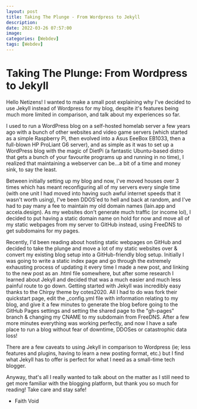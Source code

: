```yaml
---
layout: post
title: Taking The Plunge - From Wordpress to Jekyll
description: 
date: 2022-03-26 07:57:00
image: 
categories: [Webdev]
tags: [Webdev]
---
```


# Taking The Plunge: From Wordpress to Jekyll

Hello Netizens! I wanted to make a small post explaining why I've decided to use Jekyll instead of Wordpress for my blog, despite it's features being much more limited in comparison, and talk about my experiences so far.

I used to run a WordPress blog on a self-hosted homelab server a few years ago with a bunch of other websites and video game servers (which started as a simple Raspberry Pi, then evolved into a Asus EeeBox EB1033, then a full-blown HP ProLiant G6 server), and as simple as it was to set up a WordPress blog with the magic of DietPi (a fantastic Ubuntu-based distro that gets a bunch of your favourite programs up and running in no time), I realized that maintaining a webserver can be...a bit of a time and money sink, to say the least. 

Between initially setting up my blog and now, I've moved houses over 3 times which has meant reconfiguring all of my servers every single time (with one unit I had moved into having such awful internet speeds that it wasn't worth using), I've been DDOS'ed to hell and back at random, and I've had to pay many a fee to maintain my old domain names (lain.app and accela.design). As my websites don't generate much traffic (or income lol), I decided to put having a static domain name on hold for now and move all of my static webpages from my server to GitHub instead, using FreeDNS to get subdomains for my pages.

Recently, I'd been reading about hosting static webpages on GitHub and decided to take the plunge and move a lot of my static websites over & convert my existing blog setup into a GitHub-friendly blog setup. Initially I was going to write a static index page and go through the extremely exhausting process of updating it every time I made a new post, and linking to the new post as an .html file somewhere, but after some research I learned about Jekyll and decided that was a much easier and much less painful route to go down. Getting started with Jekyll was incredibly easy thanks to the Chirpy theme by cotes2020. All I had to do was fork their quickstart page, edit the _config.yml file with information relating to my blog, and give it a few minutes to generate the blog before going to the GitHub Pages settings and setting the shared page to the "gh-pages" branch & changing my CNAME to my subdomain from FreeDNS. After a few more minutes everything was working perfectly, and now I have a safe place to run a blog without fear of downtime, DDOSes or catastrophic data loss!

There are a few caveats to using Jekyll in comparison to Wordpress (ie; less features and plugins, having to learn a new posting format, etc.) but I find what Jekyll has to offer is perfect for what I need as a small-time tech blogger. 

Anyway, that's all I really wanted to talk about on the matter as I still need to get more familiar with the blogging platform, but thank you so much for reading! Take care and stay safe! 

- Faith Void
